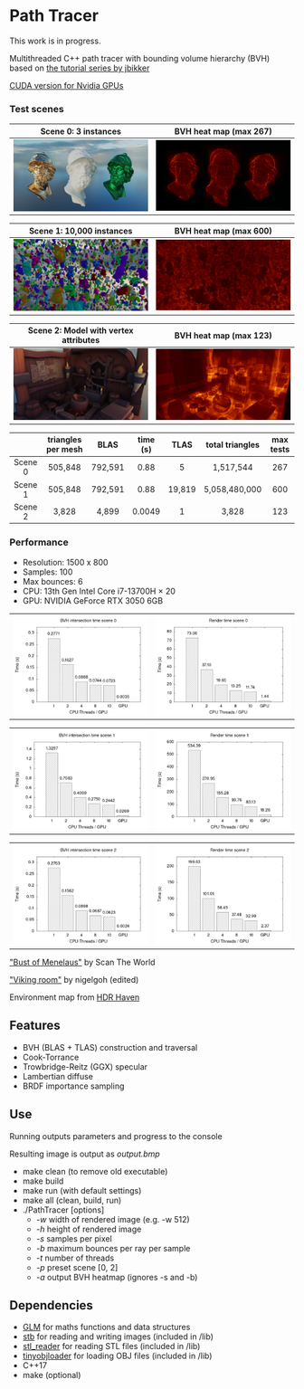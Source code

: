 # Path Tracer

This work is in progress.

Multithreaded C++ path tracer with bounding volume hierarchy (BVH) based on [the tutorial series by jbikker](https://jacco.ompf2.com/2022/04/13/how-to-build-a-bvh-part-1-basics/)

[CUDA version for Nvidia GPUs](https://github.com/al-ro/path-tracer)

### Test scenes

<table width="100%">
  <thead>
    <tr>
      <th width="50%">Scene 0: 3 instances</th>
      <th width="50%">BVH heat map (max 267)</th>
    </tr>
  </thead>
  <tbody>
    <tr>
      <td width="50%"><img src="images/three_stl.png"/></td>
      <td width="50%"><img src="images/three_stl_bvh.png"/></td>
    </tr>
  </tbody>
</table>

<table width="100%">
  <thead>
    <tr>
      <th width="50%">Scene 1: 10,000 instances</th>
      <th width="50%">BVH heat map (max 600)</th>
    </tr>
  </thead>
  <tbody>
    <tr>
      <td width="50%"><img src="images/scatter_stl.png"/></td>
      <td width="50%"><img src="images/scatter_stl_bvh.png"/></td>
    </tr>
  </tbody>
</table>

<table width="100%">
  <thead>
    <tr>
      <th width="50%">Scene 2: Model with vertex attributes</th>
      <th width="50%">BVH heat map (max 123)</th>
    </tr>
  </thead>
  <tbody>
    <tr>
      <td width="50%"><img src="images/obj.png"/></td>
      <td width="50%"><img src="images/obj_bvh.png"/></td>
    </tr>
  </tbody>
</table>

|| triangles per mesh | BLAS | time (s) | TLAS | total triangles | max tests
:---:|:---:|:---:|:---:|:---:|:---:|:---:|
Scene 0 | 505,848 | 792,591 | 0.88 | 5 | 1,517,544 | 267
Scene 1 | 505,848 | 792,591 | 0.88 | 19,819 | 5,058,480,000 | 600
Scene 2 | 3,828 | 4,899 | 0.0049 | 1 | 3,828 | 123

### Performance

- Resolution: 1500 x 800
- Samples: 100
- Max bounces: 6
- CPU: 13th Gen Intel Core i7-13700H × 20
- GPU: NVIDIA GeForce RTX 3050 6GB

<table width="100%">
  <tbody>
    <tr>
      <td width="50%"><img src="images/bvh_0.png"/></td>
      <td width="50%"><img src="images/render_0.png"/></td>
    </tr>
  </tbody>
</table>

<table width="100%">
  <tbody>
    <tr>
      <td width="50%"><img src="images/bvh_1.png"/></td>
      <td width="50%"><img src="images/render_1.png"/></td>
    </tr>
  </tbody>
</table>

<table width="100%">
  <tbody>
    <tr>
      <td width="50%"><img src="images/bvh_2.png"/></td>
      <td width="50%"><img src="images/render_2.png"/></td>
    </tr>
  </tbody>
</table>

["Bust of Menelaus"](https://www.myminifactory.com/object/3d-print-bust-of-menelaus-32197) by Scan The World

["Viking room"](https://sketchfab.com/3d-models/viking-room-a49f1b8e4f5c4ecf9e1fe7d81915ad38) by nigelgoh (edited)

Environment map from [HDR Haven](https://hdri-haven.com/)

## Features

- BVH (BLAS + TLAS) construction and traversal
- Cook-Torrance
- Trowbridge-Reitz (GGX) specular
- Lambertian diffuse
- BRDF importance sampling

## Use

Running outputs parameters and progress to the console

Resulting image is output as *output.bmp*

- make clean (to remove old executable)
- make build
- make run (with default settings)
- make all (clean, build, run)
- ./PathTracer \[options\]
    - *-w* width of rendered image (e.g. -w 512)
    - *-h* height of rendered image
    - *-s* samples per pixel
    - *-b* maximum bounces per ray per sample
    - *-t* number of threads
    - *-p* preset scene \[0, 2\]
    - *-a* output BVH heatmap (ignores -s and -b)


## Dependencies

- [GLM](https://github.com/g-truc/glm) for maths functions and data structures
- [stb](https://github.com/nothings/stb) for reading and writing images (included in /lib)
- [stl_reader](https://github.com/sreiter/stl_reader) for reading STL files (included in /lib)
- [tinyobjloader](https://github.com/tinyobjloader/tinyobjloader) for loading OBJ files (included in /lib)
- C++17
- make (optional)
